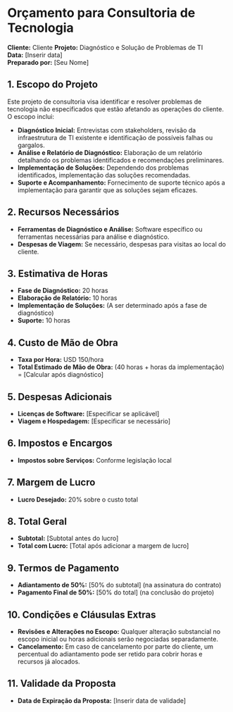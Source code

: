 # Orçamento para Consultoria de Tecnologia

**Cliente:** Cliente 
**Projeto:** Diagnóstico e Solução de Problemas de TI  
**Data:** [Inserir data]  
**Preparado por:** [Seu Nome]

## 1. Escopo do Projeto
Este projeto de consultoria visa identificar e resolver problemas de tecnologia não especificados que estão afetando as operações do cliente. O escopo inclui:

- **Diagnóstico Inicial:** Entrevistas com stakeholders, revisão da infraestrutura de TI existente e identificação de possíveis falhas ou gargalos.
- **Análise e Relatório de Diagnóstico:** Elaboração de um relatório detalhando os problemas identificados e recomendações preliminares.
- **Implementação de Soluções:** Dependendo dos problemas identificados, implementação das soluções recomendadas.
- **Suporte e Acompanhamento:** Fornecimento de suporte técnico após a implementação para garantir que as soluções sejam eficazes.

## 2. Recursos Necessários
- **Ferramentas de Diagnóstico e Análise:** Software específico ou ferramentas necessárias para análise e diagnóstico.
- **Despesas de Viagem:** Se necessário, despesas para visitas ao local do cliente.

## 3. Estimativa de Horas
- **Fase de Diagnóstico:** 20 horas
- **Elaboração de Relatório:** 10 horas
- **Implementação de Soluções:** (A ser determinado após a fase de diagnóstico)
- **Suporte:** 10 horas

## 4. Custo de Mão de Obra
- **Taxa por Hora:** USD 150/hora
- **Total Estimado de Mão de Obra:** (40 horas + horas da implementação) = [Calcular após diagnóstico]

## 5. Despesas Adicionais
- **Licenças de Software:** [Especificar se aplicável]
- **Viagem e Hospedagem:** [Especificar se necessário]

## 6. Impostos e Encargos
- **Impostos sobre Serviços:** Conforme legislação local

## 7. Margem de Lucro
- **Lucro Desejado:** 20% sobre o custo total

## 8. Total Geral
- **Subtotal:** [Subtotal antes do lucro]
- **Total com Lucro:** [Total após adicionar a margem de lucro]

## 9. Termos de Pagamento
- **Adiantamento de 50%:** [50% do subtotal] (na assinatura do contrato)
- **Pagamento Final de 50%:** [50% do total] (na conclusão do projeto)

## 10. Condições e Cláusulas Extras
- **Revisões e Alterações no Escopo:** Qualquer alteração substancial no escopo inicial ou horas adicionais serão negociadas separadamente.
- **Cancelamento:** Em caso de cancelamento por parte do cliente, um percentual do adiantamento pode ser retido para cobrir horas e recursos já alocados.

## 11. Validade da Proposta
- **Data de Expiração da Proposta:** [Inserir data de validade]
